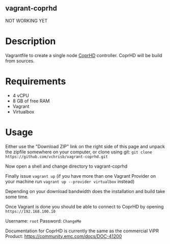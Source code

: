 vagrant-coprhd
---------------

NOT WORKING YET

# Description

Vagrantfile to create a single node [CoprHD](coprhd.github.io) controller. CoprHD will be build from sources.

# Requirements
* 4 vCPU 
* 8 GB of free RAM
* Vagrant
* Virtualbox

# Usage
Either use the "Download ZIP" link on the right side of this page and unpack the zipfile somewhere on your computer, or clone using git: `git clone https://github.com/vchrisb/vagrant-coprhd.git`

Now open a shell and change directory to vagrant-coprhd

Finally issue `vagrant up` (if you have more than one Vagrant Provider on your machine run `vagrant up --provider virtualbox` instead)

Depending on your download bandwidth does the installation and build take some time.

Once Vagrant is done you should be able to connect to CoprHD by opening `https://192.168.100.10`

Username: `root`
Password: `ChangeMe`

Documentation for CoprHD is currently the same as the commercial ViPR Product:
https://community.emc.com/docs/DOC-41200
